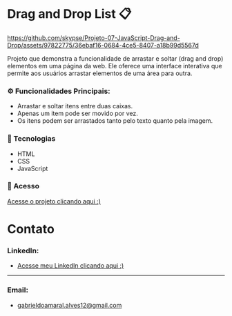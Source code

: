 # Drag and Drop List 📋
https://github.com/skypse/Projeto-07-JavaScript-Drag-and-Drop/assets/97822775/36ebaf16-0684-4ce5-8407-a18b99d5567d


Projeto que demonstra a funcionalidade de arrastar e soltar (drag and drop) elementos em uma página da web. Ele oferece uma interface interativa que permite aos usuários arrastar elementos de uma área para outra.

### ⚙️ Funcionalidades Principais:

- Arrastar e soltar itens entre duas caixas.
- Apenas um item pode ser movido por vez.
- Os itens podem ser arrastados tanto pelo texto quanto pela imagem.

### 🚀 Tecnologias

- HTML
- CSS
- JavaScript

### 🔗 Acesso

[Acesse o projeto clicando aqui :)](https://skypse.github.io/Projeto-07-JavaScript-Drag-and-Drop/)

# Contato
### LinkedIn:
- [Acesse meu LinkedIn clicando aqui :)](https://www.linkedin.com/in/gabriel-do-amaral-alves-3a1055236/)
----
### Email:
- gabrieldoamaral.alves12@gmail.com
